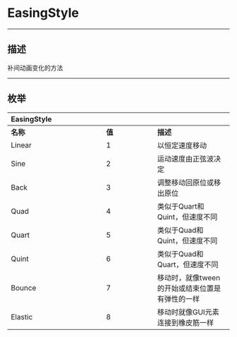 # EasingStyle

------------------------------------------------------------------------------------------
## 描述

补间动画变化的方法

------------------------------------------------------------------------------------------
## 枚举

|<div style="width:200px">EasingStyle</div>|<div style="width:100px"></div>|<div style="width:100px"></div>|
|:---|:---|:---|
|**名称**|**值**|**描述**|
|Linear|1|以恒定速度移动|
|Sine|2|运动速度由正弦波决定|
|Back|3|调整移动回原位或移出原位|
|Quad|4|类似于Quart和Quint，但速度不同|
|Quart|5|类似于Quad和Quint，但速度不同|
|Quint|6|类似于Quad和Quart，但速度不同|
|Bounce|7|移动时，就像tween的开始或结束位置是有弹性的一样|
|Elastic|8|移动时就像GUI元素连接到橡皮筋一样|
